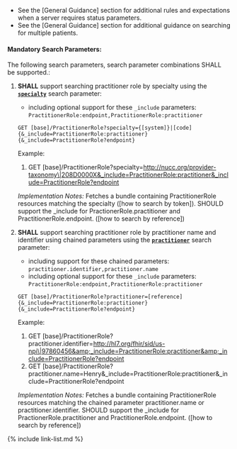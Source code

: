 
- See the [General Guidance] section for additional rules and expectations when a server requires status parameters.
- See the [General Guidance] section for additional guidance on searching for multiple patients.

#### Mandatory Search Parameters:

The following search parameters, search parameter combinations SHALL be supported.:

1. **SHALL** support searching practitioner role by specialty using the **[`specialty`](SearchParameter-us-core-practitionerrole-specialty.html)** search parameter:

    - including optional support for these `_include` parameters: `PractitionerRole:endpoint,PractitionerRole:practitioner`

    `GET [base]/PractitionerRole?specialty={[system]}|[code]{&_include=PractitionerRole:practitioner}{&_include=PractitionerRole?endpoint}`

    Example:

      1. GET [base]/PractitionerRole?specialty=http://nucc.org/provider-taxonomy\|208D0000X&_include=PractitionerRole:practitioner&_include=PractitionerRole?endpoint

    *Implementation Notes:* Fetches a bundle containing  PractitionerRole resources matching the specialty ([how to search by token]).  SHOULD support the _include for PractionerRole.practitioner and PractitionerRole.endpoint. ([how to search by reference])

1. **SHALL** support searching practitioner role by practitioner name and identifier using chained parameters using the **[`practitioner`](SearchParameter-us-core-practitionerrole-practitioner.html)** search parameter:

    - including support for these chained parameters: `practitioner.identifier,practitioner.name`
    - including optional support for these `_include` parameters: `PractitionerRole:endpoint,PractitionerRole:practitioner`

    `GET [base]/PractitionerRole?practitioner=[reference]{&_include=PractitionerRole:practitioner}{&_include=PractitionerRole?endpoint}`

    Example:

      1. GET [base]/PractitionerRole?practitioner.identifier=http://hl7.org/fhir/sid/us-npi\|97860456&amp;_include=PractitionerRole:practitioner&amp;_include=PractitionerRole?endpoint
      1. GET [base]/PractitionerRole?practitioner.name=Henry&amp;_include=PractitionerRole:practitioner&amp;_include=PractitionerRole?endpoint

    *Implementation Notes:* Fetches a bundle containing  PractitionerRole resources matching the chained parameter practitioner.name or practitioner.identifier. SHOULD support the _include for PractionerRole.practitioner and PractitionerRole.endpoint. ([how to search by reference])



{% include link-list.md %}
